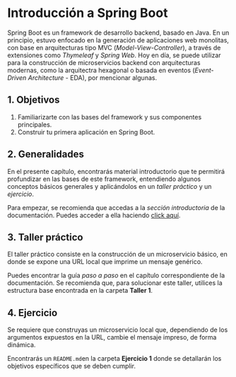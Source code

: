 # Introducción a Spring Boot

Spring Boot es un framework de desarrollo backend, basado en Java. En un principio, estuvo enfocado en la generación de aplicaciones web monolitas, con base en arquitecturas tipo MVC (_Model-View-Controller_), a través de extensiones como _Thymeleaf_ y _Spring Web_. Hoy en día, se puede utilizar para la construcción de microservicios backend con arquitecturas modernas, como la arquitectra hexagonal o basada en eventos (_Event-Driven Architecture_ - EDA), por mencionar algunas.

## 1. Objetivos

1. Familiarizarte con las bases del framework y sus componentes principales.
2. Construir tu primera aplicación en Spring Boot.

## 2. Generalidades

En el presente capítulo, encontrarás material introductorio que te permitirá profundizar en las bases de este framework, entendiendo algunos conceptos básicos generales y aplicándolos en un _taller práctico_ y un _ejercicio_. 

Para empezar, se recomienda que accedas a la _sección introductoria_ de la documentación. Puedes acceder a ella haciendo [click aquí]().

## 3. Taller práctico

El taller práctico consiste en la construcción de un microservicio básico, en donde se expone una URL local que imprime un mensaje genérico.

Puedes encontrar la guía _paso a paso_ en el capítulo correspondiente de la documentación. Se recomienda que, para solucionar este taller, utilices la estructura base encontrada en la carpeta __Taller 1__.

## 4. Ejercicio

Se requiere que construyas un microservicio local que, dependiendo de los argumentos expuestos en la URL, cambie el mensaje impreso, de forma dinámica.

Encontrarás un `README.md`en la carpeta __Ejercicio 1__ donde se detallarán los objetivos específicos que se deben cumplir. 

